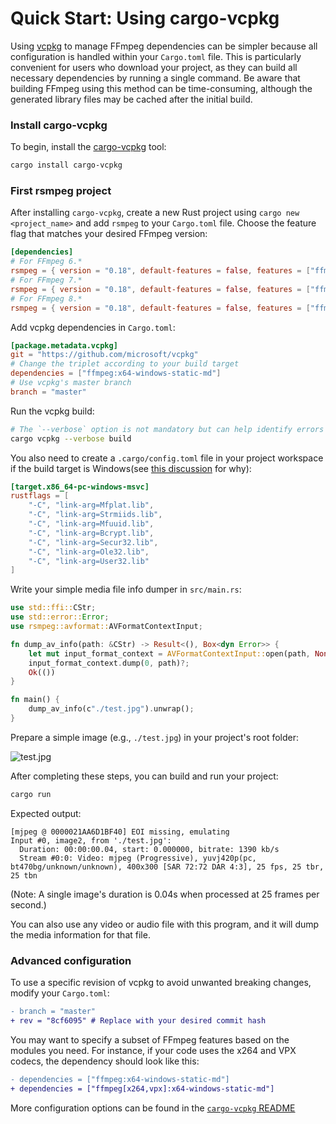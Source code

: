 # Quick Start: Using cargo-vcpkg

Using [vcpkg](https://github.com/microsoft/vcpkg) to manage FFmpeg dependencies can be simpler because all configuration is handled within your `Cargo.toml` file. This is particularly convenient for users who download your project, as they can build all necessary dependencies by running a single command. Be aware that building FFmpeg using this method can be time-consuming, although the generated library files may be cached after the initial build.

### Install cargo-vcpkg

To begin, install the [cargo-vcpkg](https://github.com/mcgoo/cargo-vcpkg) tool:

```bash
cargo install cargo-vcpkg
```

### First rsmpeg project

After installing `cargo-vcpkg`, create a new Rust project using `cargo new <project_name>` and add `rsmpeg` to your `Cargo.toml` file. Choose the feature flag that matches your desired FFmpeg version:

```toml
[dependencies]
# For FFmpeg 6.*
rsmpeg = { version = "0.18", default-features = false, features = ["ffmpeg6", "link_vcpkg_ffmpeg"] }
# For FFmpeg 7.*
rsmpeg = { version = "0.18", default-features = false, features = ["ffmpeg7", "link_vcpkg_ffmpeg"] }
# For FFmpeg 8.*
rsmpeg = { version = "0.18", default-features = false, features = ["ffmpeg8", "link_vcpkg_ffmpeg"] }
```

Add vcpkg dependencies in `Cargo.toml`:

```toml
[package.metadata.vcpkg]
git = "https://github.com/microsoft/vcpkg"
# Change the triplet according to your build target
dependencies = ["ffmpeg:x64-windows-static-md"]
# Use vcpkg's master branch
branch = "master"
```

Run the vcpkg build:

```bash
# The `--verbose` option is not mandatory but can help identify errors if the build fails.
cargo vcpkg --verbose build
```

You also need to create a `.cargo/config.toml` file in your project workspace if the build target is Windows(see [this discussion](https://github.com/larksuite/rsmpeg/pull/74#issuecomment-1085422980) for why):

```toml
[target.x86_64-pc-windows-msvc]
rustflags = [
    "-C", "link-arg=Mfplat.lib",
    "-C", "link-arg=Strmiids.lib",
    "-C", "link-arg=Mfuuid.lib",
    "-C", "link-arg=Bcrypt.lib",
    "-C", "link-arg=Secur32.lib",
    "-C", "link-arg=Ole32.lib",
    "-C", "link-arg=User32.lib"
]
```

Write your simple media file info dumper in `src/main.rs`:

```rust
use std::ffi::CStr;
use std::error::Error;
use rsmpeg::avformat::AVFormatContextInput;

fn dump_av_info(path: &CStr) -> Result<(), Box<dyn Error>> {
    let mut input_format_context = AVFormatContextInput::open(path, None, &mut None)?;
    input_format_context.dump(0, path)?;
    Ok(())
}

fn main() {
    dump_av_info(c"./test.jpg").unwrap();
}
```

Prepare a simple image (e.g., `./test.jpg`) in your project's root folder:

![test.jpg](../assets/mountain.jpg)

After completing these steps, you can build and run your project:

```bash
cargo run
```

Expected output:

```output
[mjpeg @ 0000021AA6D1BF40] EOI missing, emulating
Input #0, image2, from './test.jpg':
  Duration: 00:00:00.04, start: 0.000000, bitrate: 1390 kb/s
  Stream #0:0: Video: mjpeg (Progressive), yuvj420p(pc, bt470bg/unknown/unknown), 400x300 [SAR 72:72 DAR 4:3], 25 fps, 25 tbr, 25 tbn
```

(Note: A single image's duration is 0.04s when processed at 25 frames per second.)

You can also use any video or audio file with this program, and it will dump the media information for that file.

### Advanced configuration

To use a specific revision of vcpkg to avoid unwanted breaking changes, modify your `Cargo.toml`:

```diff
- branch = "master"
+ rev = "8cf6095" # Replace with your desired commit hash
```

You may want to specify a subset of FFmpeg features based on the modules you need. For instance, if your code uses the x264 and VPX codecs, the dependency should look like this:

```diff
- dependencies = ["ffmpeg:x64-windows-static-md"]
+ dependencies = ["ffmpeg[x264,vpx]:x64-windows-static-md"]
```

More configuration options can be found in the [`cargo-vcpkg` README](https://github.com/mcgoo/cargo-vcpkg)

